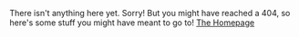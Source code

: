 There isn't anything here yet. Sorry!
But you might have reached a 404, so here's some stuff you might have meant to go to!
[The Homepage](wimpyjake.github.io)
